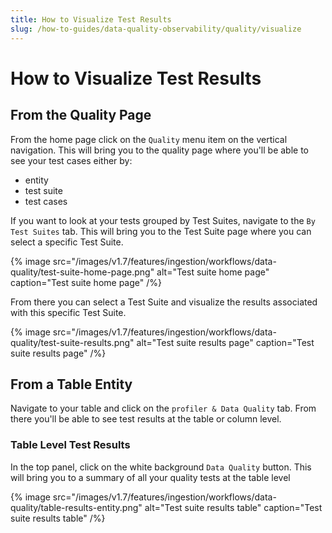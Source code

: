```yaml
---
title: How to Visualize Test Results
slug: /how-to-guides/data-quality-observability/quality/visualize
---
```


# How to Visualize Test Results
## From the Quality Page
From the home page click on the `Quality` menu item on the vertical navigation. This will bring you to the quality page where you'll be able to see your test cases either by:
- entity
- test suite
- test cases

If you want to look at your tests grouped by Test Suites, navigate to the `By Test Suites` tab. This will bring you to the Test Suite page where you can select a specific Test Suite.

{% image
  src="/images/v1.7/features/ingestion/workflows/data-quality/test-suite-home-page.png"
  alt="Test suite home page"
  caption="Test suite home page"
 /%}


From there you can select a Test Suite and visualize the results associated with this specific Test Suite.

{% image
  src="/images/v1.7/features/ingestion/workflows/data-quality/test-suite-results.png"
  alt="Test suite results page"
  caption="Test suite results page"
 /%}


## From a Table Entity
Navigate to your table and click on the `profiler & Data Quality` tab. From there you'll be able to see test results at the table or column level.
### Table Level Test Results
In the top panel, click on the white background `Data Quality` button. This will bring you to a summary of all your quality tests at the table level

{% image
  src="/images/v1.7/features/ingestion/workflows/data-quality/table-results-entity.png"
  alt="Test suite results table"
  caption="Test suite results table"
 /%}
